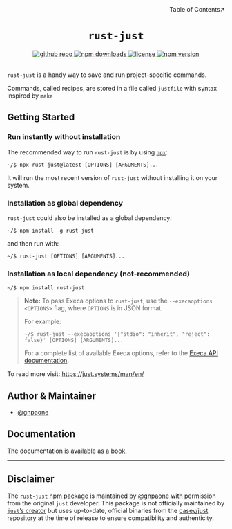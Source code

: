 <div align=right>Table of Contents↗️</div>

<h1 align=center><code>rust-just</code></h1>

<div align=center>
  <a href=https://github.com/gnpaone/rust-just>
    <img src=https://img.shields.io/badge/github-rust--just-silver?style=for-the-badge&logo=github&labelColor=black
 alt="github repo">
  </a>
  <a href=https://www.npmjs.com/package/rust-just>
    <img src=https://img.shields.io/npm/dm/rust-just?style=for-the-badge&color=orchid alt="npm downloads">
  </a>
  <a href=https://github.com/gnpaone/rust-just/blob/master/LICENSE>
    <img src=https://img.shields.io/npm/l/rust-just?style=for-the-badge alt="license">
  </a>
  <a href=https://www.npmjs.com/package/rust-just>
    <img src=https://img.shields.io/npm/v/rust-just?style=for-the-badge&labelColor=firebrick&color=tan&logo=npm
 alt="npm version">
  </a>
</div>
<br>

`rust-just` is a handy way to save and run project-specific commands.

Commands, called recipes, are stored in a file called `justfile` with syntax
inspired by `make`

## Getting Started

### Run instantly without installation

The recommended way to run `rust-just` is by using <a href="https://www.npmjs.com/package/npx">`npx`</a>:

```
~/$ npx rust-just@latest [OPTIONS] [ARGUMENTS]...
```

It will run the most recent version of `rust-just` without installing it on your system.

### Installation as global dependency

`rust-just` could also be installed as a global dependency:

```
~/$ npm install -g rust-just
```

and then run with:

```
~/$ rust-just [OPTIONS] [ARGUMENTS]...
```

### Installation as local dependency (not-recommended)

```
~/$ npm install rust-just
```

> **Note:** To pass Execa options to `rust-just`, use the `--execaoptions <OPTIONS>` flag, where `OPTIONS` is in JSON format.
>
> For example:
> 
> ```
> ~/$ rust-just --execaoptions '{"stdio": "inherit", "reject": false}' [OPTIONS] [ARGUMENTS]...
> ```
> 
> For a complete list of available Execa options, refer to the [Execa API documentation](https://github.com/sindresorhus/execa/blob/main/docs/api.md#options-1).

To read more visit: https://just.systems/man/en/

## Author & Maintainer

- [@gnpaone](https://www.github.com/gnpaone)

## Documentation

The documentation is available as a [book](https://just.systems/man/en/).

---

## Disclaimer

The [`rust-just` npm package](https://www.npmjs.com/package/rust-just) is maintained by [@gnpaone](https://www.github.com/gnpaone) with permission from the original `just` developer. This package is not officially maintained by [`just`’s creator](https://github.com/casey) but uses up-to-date, official binaries from the [casey/just](https://github.com/casey/just) repository at the time of release to ensure compatibility and authenticity.

